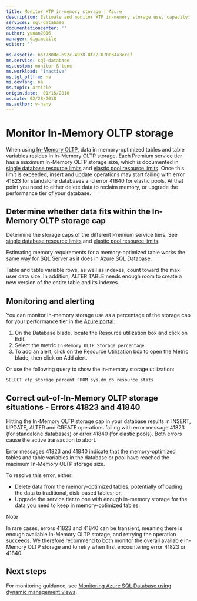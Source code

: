 ```yaml
---
title: Monitor XTP in-memory storage | Azure
description: Estimate and monitor XTP in-memory storage use, capacity; resolve capacity error 41823
services: sql-database
documentationcenter: ''
author: yunan2016
manager: digimobile
editor: ''

ms.assetid: b617308e-692c-4938-8fa2-070034a3ecef
ms.service: sql-database
ms.custom: monitor & tune
ms.workload: "Inactive"
ms.tgt_pltfrm: na
ms.devlang: na
ms.topic: article
origin.date:  01/16/2018
ms.date: 02/28/2018
ms.author: v-nany
---
```

# Monitor In-Memory OLTP storage
When using [In-Memory OLTP](sql-database-in-memory.md), data in memory-optimized tables and table variables resides in In-Memory OLTP storage. Each Premium service tier has a maximum In-Memory OLTP storage size, which is documented in [single database resource limits](sql-database-resource-limits.md#single-database-storage-sizes-and-performance-levels) and [elastic pool resource limits](sql-database-resource-limits.md#elastic-pool-change-storage-size). Once this limit is exceeded, insert and update operations may start failing with error 41823 for standalone databases and error 41840 for elastic pools. At that point you need to either delete data to reclaim memory, or upgrade the performance tier of your database.

## Determine whether data fits within the In-Memory OLTP storage cap
Determine the storage caps of the different Premium service tiers. See [single database resource limits](sql-database-resource-limits.md#single-database-storage-sizes-and-performance-levels) and [elastic pool resource limits](sql-database-resource-limits.md#elastic-pool-change-storage-size).

Estimating memory requirements for a memory-optimized table works the same way for SQL Server as it does in Azure SQL Database.

Table and table variable rows, as well as indexes, count toward the max user data size. In addition, ALTER TABLE needs enough room to create a new version of the entire table and its indexes.

## Monitoring and alerting
You can monitor in-memory storage use as a percentage of the storage cap for your performance tier in the [Azure portal](https://portal.azure.cn/): 

1. On the Database blade, locate the Resource utilization box and click on Edit.
2. Select the metric `In-Memory OLTP Storage percentage`.
3. To add an alert, click on the Resource Utilization box to open the Metric blade, then click on Add alert.

Or use the following query to show the in-memory storage utilization:

    SELECT xtp_storage_percent FROM sys.dm_db_resource_stats


## Correct out-of-In-Memory OLTP storage situations - Errors 41823 and 41840
Hitting the In-Memory OLTP storage cap in your database results in INSERT, UPDATE, ALTER and CREATE operations failing with error message 41823 (for standalone databases) or error 41840 (for elastic pools). Both errors cause the active transaction to abort.

Error messages 41823 and 41840 indicate that the memory-optimized tables and table variables in the database or pool have reached the maximum In-Memory OLTP storage size.

To resolve this error, either:

* Delete data from the memory-optimized tables, potentially offloading the data to traditional, disk-based tables; or,
* Upgrade the service tier to one with enough in-memory storage for the data you need to keep in memory-optimized tables.

> [!NOTE] 
> In rare cases, errors 41823 and 41840 can be transient, meaning there is enough available In-Memory OLTP storage, and retrying the operation succeeds. We therefore recommend to both monitor the overall available In-Memory OLTP storage and to retry when first encountering error 41823 or 41840. 

## Next steps
For monitoring guidance, see [Monitoring Azure SQL Database using dynamic management views](sql-database-monitoring-with-dmvs.md).
<!--Update_Description: update links-->
